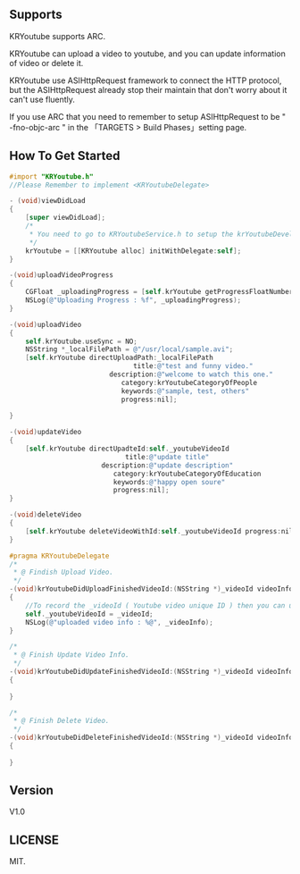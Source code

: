 ## Supports

KRYoutube supports ARC.

KRYoutube can upload a video to youtube, and you can update information of video or delete it. 

KRYoutube use ASIHttpRequest framework to connect the HTTP protocol, but the ASIHttpRequest already stop their maintain that don't worry about it can't use fluently. 

If you use ARC that you need to remember to setup ASIHttpRequest to be " -fno-objc-arc " in the 「TARGETS > Build Phases」setting page.

## How To Get Started

``` objective-c
#import "KRYoutube.h"
//Please Remember to implement <KRYoutubeDelegate>

- (void)viewDidLoad
{
    [super viewDidLoad];
    /*
     * You need to go to KRYoutubeService.h to setup the krYoutubeDeveloperKey and your Acoount infomation first.
     */
    krYoutube = [[KRYoutube alloc] initWithDelegate:self];
}

-(void)uploadVideoProgress
{
    CGFloat _uploadingProgress = [self.krYoutube getProgressFloatNumber];
    NSLog(@"Uploading Progress : %f", _uploadingProgress);
}

-(void)uploadVideo
{
    self.krYoutube.useSync = NO;
    NSString *_localFilePath = @"/usr/local/sample.avi";
    [self.krYoutube directUploadPath:_localFilePath
                               title:@"test and funny video."
                         description:@"welcome to watch this one."
                            category:krYoutubeCategoryOfPeople
                            keywords:@"sample, test, others"
                            progress:nil];
    
}

-(void)updateVideo
{
    [self.krYoutube directUpadteId:self._youtubeVideoId
                             title:@"update title"
                       description:@"update description"
                          category:krYoutubeCategoryOfEducation
                          keywords:@"happy open soure"
                          progress:nil];
}

-(void)deleteVideo
{
    [self.krYoutube deleteVideoWithId:self._youtubeVideoId progress:nil];
}

#pragma KRYoutubeDelegate
/*
 * @ Findish Upload Video.
 */
-(void)krYoutubeDidUploadFinishedVideoId:(NSString *)_videoId videoInfo:(NSMutableDictionary *)_videoInfo
{
    //To record the _videoId ( Youtube video unique ID ) then you can use it to update or delete video.
    self._youtubeVideoId = _videoId;
    NSLog(@"uploaded video info : %@", _videoInfo);
}

/*
 * @ Finish Update Video Info.
 */
-(void)krYoutubeDidUpdateFinishedVideoId:(NSString *)_videoId videoInfo:(NSMutableDictionary *)_videoInfo
{
    
}

/*
 * @ Finish Delete Video.
 */
-(void)krYoutubeDidDeleteFinishedVideoId:(NSString *)_videoId videoInfo:(NSMutableDictionary *)_videoInfo
{
    
}
```

## Version

V1.0

## LICENSE

MIT.

